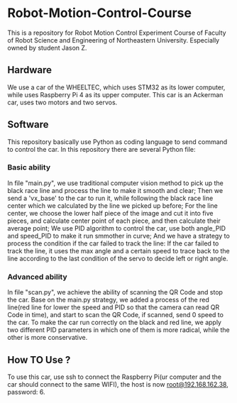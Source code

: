 # Robot-Motion-Control-Course
This is a repository for Robot Motion Control Experiment Course of Faculty of Robot Science and Engineering of Northeastern University. Especially owned by student Jason Z.
## Hardware
We use a car of the WHEELTEC, which uses STM32 as its lower computer, while uses Raspberry Pi 4 as its upper computer. This car is an Ackerman car, uses two motors and two servos.
## Software
This repository basically use Python as coding language to send command to control the car. In this repository there are several Python file:
### Basic ability
In file "main.py", we use traditional computer vision method to pick up the black race line and process the line to make it smooth and clear; Then we send a 'vx_base' to the car to run it, while following the black race line center which we calculated by the line we picked up before; For the line center, we choose the lower half piece of the image and cut it into five pieces, and calculate center point of each piece, and then calculate their average point; We use PID algorithm to control the car, use both angle_PID and speed_PID to make it run smmother in curve; And we have a strategy to process the condition if the car failed to track the line: If the car failed to track the line, it uses the max angle and a certain speed to trace back to the line according to the last condition of the servo to decide left or right angle.
### Advanced ability
In file "scan.py", we achieve the ability of scanning the QR Code and stop the car. Base on the main.py strategy, we added a process of the red line(red line for lower the speed and PID so that the camera can read QR Code in time), and start to scan the QR Code, if scanned, send 0 speed to the car. To make the car run correctly on the black and red line, we apply two different PID parameters in which one of them is more radical, while the other is more conservative.
## How TO Use ?
To use this car, use ssh to connect the Raspberry Pi(ur computer and the car should connect to the same WIFI), the host is now root@192.168.162.38, password: 6.